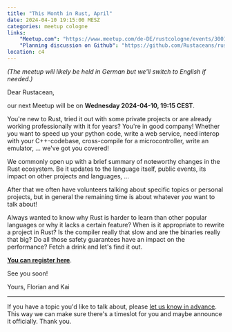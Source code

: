 ```yaml
---
title: "This Month in Rust, April"
date: 2024-04-10 19:15:00 MESZ
categories: meetup cologne
links:
    "Meetup.com": "https://www.meetup.com/de-DE/rustcologne/events/300191375/"
    "Planning discussion on Github": "https://github.com/Rustaceans/rust-cologne/issues/116"
location: c4
---
```

_(The meetup will likely be held in German but we'll switch to English if needed.)_

Dear Rustacean,

our next Meetup will be on **Wednesday 2024-04-10, 19:15 CEST**.

You're new to Rust, tried it out with some private projects or are already working professionally with it for years? You're in good company! Whether you want to speed up your python code, write a web service, need interop with your C++-codebase, cross-compile for a microcontroller, write an emulator, … we've got you covered!

We commonly open up with a brief summary of noteworthy changes in the Rust ecosystem. Be it updates to the language itself, public events, its impact on other projects and languages, …

After that we often have volunteers talking about specific topics or personal projects, but in general the remaining time is about whatever _you_ want to talk about!

Always wanted to know why Rust is harder to learn than other popular languages or why it lacks a certain feature? When is it appropriate to rewrite a project in Rust? Is the compiler really that slow and are the binaries really that big? Do all those safety guarantees have an impact on the performance? Fetch a drink and let's find it out.

**[You can register here](https://www.meetup.com/de-DE/rustcologne/events/300191375/)**.

See you soon!

Yours,
Florian and Kai
- - -
If you have a topic you'd like to talk about, please [let us know in advance](https://github.com/Rustaceans/rust-cologne/issues/116). This way we can make sure there's a timeslot for you and maybe announce it officially. Thank you.
